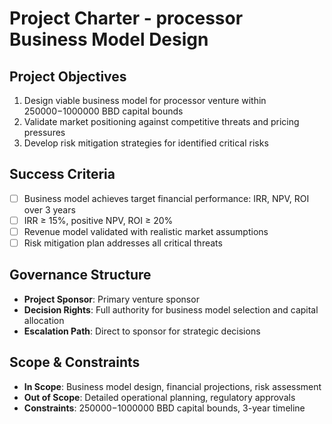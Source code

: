 # Project Charter - processor Business Model Design

## Project Objectives

1. Design viable business model for processor venture within $250000-$1000000 BBD capital bounds
2. Validate market positioning against competitive threats and pricing pressures
3. Develop risk mitigation strategies for identified critical risks

## Success Criteria

- [ ] Business model achieves target financial performance: IRR, NPV, ROI over 3 years
- [ ] IRR ≥ 15%, positive NPV, ROI ≥ 20%
- [ ] Revenue model validated with realistic market assumptions
- [ ] Risk mitigation plan addresses all critical threats

## Governance Structure

- **Project Sponsor**: Primary venture sponsor
- **Decision Rights**: Full authority for business model selection and capital allocation
- **Escalation Path**: Direct to sponsor for strategic decisions

## Scope & Constraints

- **In Scope**: Business model design, financial projections, risk assessment
- **Out of Scope**: Detailed operational planning, regulatory approvals
- **Constraints**: $250000-$1000000 BBD capital bounds, 3-year timeline

